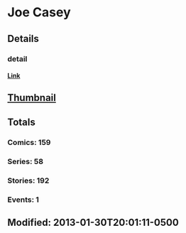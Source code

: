 # Joe  Casey 
## Details
### detail
#### [Link](http://marvel.com/comics/creators/159/joe_casey?utm_campaign=apiRef&utm_source=225578a89fc76f3d20fbffda5d17a88d)
## [Thumbnail](http://i.annihil.us/u/prod/marvel/i/mg/c/70/4bae8e0dc5539.jpg)
## Totals
### Comics: 159
### Series: 58
### Stories: 192
### Events: 1
## Modified: 2013-01-30T20:01:11-0500
